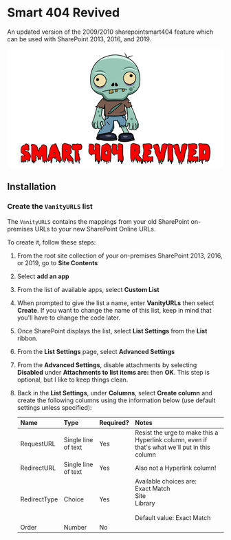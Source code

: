 # Smart 404 Revived
An updated version of the 2009/2010 sharepointsmart404 feature which can be used with SharePoint 2013, 2016, and 2019.

![Smart 404 Revived](./assets/Smart404Title.png)

## Installation

### Create the `VanityURLS` list

The `VanityURLS` contains the mappings from your old SharePoint on-premises URLs to your new SharePoint Online URLs.

To create it, follow these steps:

1. From the root site collection of your on-premises SharePoint 2013, 2016, or 2019, go to **Site Contents**
2. Select **add an app**
3. From the list of available apps, select **Custom List**
4. When prompted to give the list a name, enter **VanityURLs** then select **Create**. If you want to change the name of this list, keep in mind that you'll have to change the code later.
5. Once SharePoint displays the list, select **List Settings** from the **List** ribbon.
6. From the **List Settings** page, select **Advanced Settings**
7. From the **Advanced Settings**, disable attachments by selecting **Disabled** under **Attachments to list items are:** then **OK**. This step is optional, but I like to keep things clean.
8. Back in the **List Settings**, under **Columns**, select **Create column** and create the following columns using the information below (use default settings unless specified):

    Name|Type|Required?|Notes
    ---|---|---|--
    RequestURL|Single line of text|Yes|Resist the urge to make this a Hyperlink column, even if that's what we'll put in this column
    RedirectURL|Single line of text|Yes|Also not a Hyperlink column!
    RedirectType|Choice|Yes|Available choices are:<br/>Exact Match<br/>Site<br/>Library<br/><br/>Default value: Exact Match
    Order|Number|No|

    



